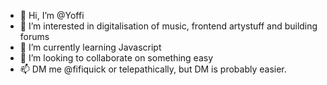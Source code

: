 - 👋 Hi, I’m @Yoffi
- 👀 I’m interested in digitalisation of music, frontend artystuff and building forums
- 🌱 I’m currently learning Javascript
- 💞️ I’m looking to collaborate on something easy
- 📫 DM me @fifiquick or telepathically, but DM is probably easier.

